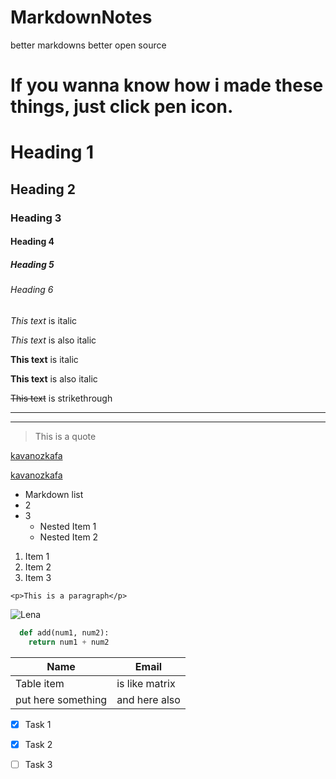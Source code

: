 # MarkdownNotes
better markdowns better open source
# If you wanna know how i made these things, just click pen icon.

<!-- Headings -->
# Heading 1
## Heading 2
### Heading 3
#### Heading 4
##### Heading 5
###### Heading 6

<!-- Italics -->
*This text* is italic

_This text_ is also italic

<!-- Strong -->
**This text** is italic

__This text__ is also italic

<!-- Strikethrough -->
~~This text~~ is strikethrough

<!-- Horizontal Rule -->

---
___

<!-- Blockquote -->
> This is a quote

<!-- Links -->
[kavanozkafa](https://www.youtube.com/channel/UC9CXalqyD8ZiQfrCaisdz-A)

[kavanozkafa](https://www.youtube.com/channel/UC9CXalqyD8ZiQfrCaisdz-A "kavanozkafa")

<!-- UL -->
* Markdown list
* 2
* 3
  * Nested Item 1
  * Nested Item 2

<!-- OL -->
1. Item 1
1. Item 2
1. Item 3

<!-- Inline Code Block -->
`<p>This is a paragraph</p>`

<!-- Images -->
![Lena](http://uncledens.chez-alice.fr/divers/lenna/lenna.jpg)

<!-- Github Markdown -->

<!-- Code Blocks -->

```python
  def add(num1, num2):
    return num1 + num2
```

<!-- Tables -->
| Name     | Email          |
| -------- | -------------- |
| Table item | is like matrix |
| put here something | and here also |

<!-- Task List -->
* [x] Task 1
* [x] Task 2
* [ ] Task 3


<highlight something>

